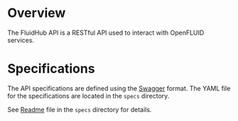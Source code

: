 # Overview

The FluidHub API is a RESTful API used to interact with OpenFLUID services.

# Specifications

The API specifications are defined using the [Swagger](http://swagger.io) format. The YAML file for the specifications are located in the `specs` directory.

See [Readme](specs/README.md) file in the `specs` directory for details.
